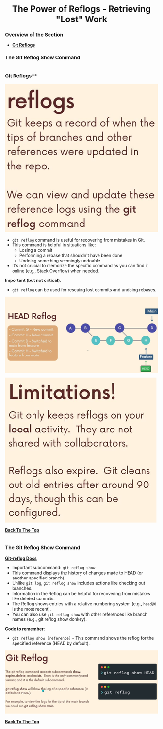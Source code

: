 <h1 align="center">The Power of Reflogs - Retrieving "Lost" Work</h1>

### Overview of the Section
* **[Git Reflogs](#git-reflogs)**

### <a name="git-show">The Git Reflog Show Command</a>


#
### <a name="git-reflogs">Git Reflogs**</a>

![Reflogs_01](https://github.com/tsokac2/-_-_Git_and_GitHub_CheatSheet/blob/main/src/91.JPG)

- ``git reflog`` command is useful for recovering from mistakes in Git.
- This command is helpful in situations like:
    - Losing a commit
    - Performing a rebase that shouldn't have been done
    - Undoing something seemingly undoable
- It's not crucial to memorize the specific command as you can find it online (e.g., Stack Overflow) when needed.

**Important (but not critical)**:
- ``git reflog`` can be used for rescuing lost commits and undoing rebases.

![Reflogs_02](https://github.com/tsokac2/-_-_Git_and_GitHub_CheatSheet/blob/main/src/92.JPG)

![Limitations Reflogs_02](https://github.com/tsokac2/-_-_Git_and_GitHub_CheatSheet/blob/main/src/93.JPG)

**[Back To The Top](#Overview-of-the-Section)**
#
### <a name="git-show">The Git Reflog Show Command</a>

**[Git-reflog Docs](https://git-scm.com/docs/git-reflog)**

- Important subcommand: ``git reflog show``
- This command displays the history of changes made to HEAD (or another specified branch).
- Unlike ``git log``, ``git reflog show`` includes actions like checking out branches.
- Information in the Reflog can be helpful for recovering from mistakes like deleted commits.
- The Reflog shows entries with a relative numbering system (e.g., ``head@0`` is the most recent).
- You can also use ``git reflog show`` with other references like branch names (e.g., git reflog show donkey).

**Code to remember**:

- ``git reflog show [reference]`` - This command shows the reflog for the specified reference (HEAD by default).

![Limitations Reflogs_02](https://github.com/tsokac2/-_-_Git_and_GitHub_CheatSheet/blob/main/src/94.JPG)

**[Back To The Top](#Overview-of-the-Section)**
#
